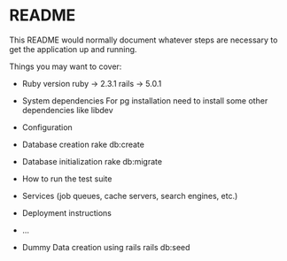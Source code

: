 # README

This README would normally document whatever steps are necessary to get the
application up and running.

Things you may want to cover:

* Ruby version
ruby -> 2.3.1
rails -> 5.0.1

* System dependencies
For pg installation need to install some other dependencies like libdev
* Configuration

* Database creation
rake db:create
* Database initialization
rake db:migrate
* How to run the test suite

* Services (job queues, cache servers, search engines, etc.)

* Deployment instructions

* ...

* Dummy Data creation using rails
rails db:seed




